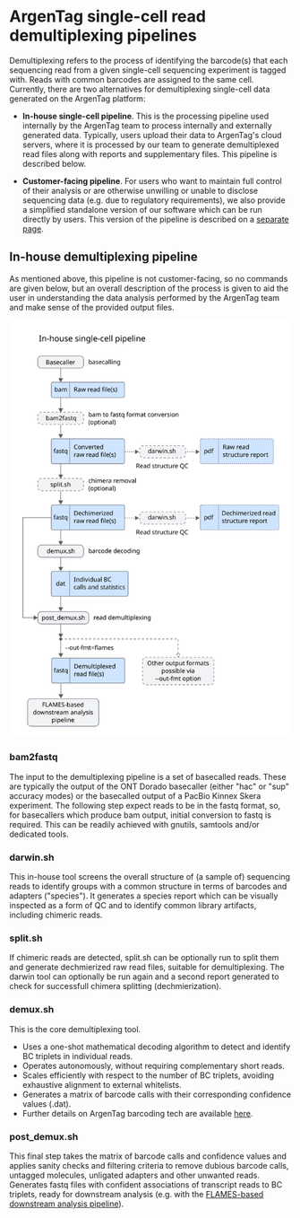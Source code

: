 # ArgenTag single-cell read demultiplexing pipelines

Demultiplexing refers to the process of identifying the barcode(s) that each sequencing read from a given single-cell sequencing experiment is tagged with. Reads with common barcodes are assigned to the same cell. Currently, there are two alternatives for demultiplexing single-cell data generated on the ArgenTag platform:

+ **In-house single-cell pipeline**. This is the processing pipeline used internally by the ArgenTag team to process internally and externally generated data. Typically, users upload their data to ArgenTag's cloud servers, where it is processed by our team to generate demultiplexed read files along with reports and supplementary files. This pipeline is described below.

+ **Customer-facing pipeline**. For users who want to maintain full control of their analysis or are otherwise unwilling or unable to disclose sequencing data (e.g. due to regulatory requirements), we also provide a simplified standalone version of our software which can be run directly by users. This version of the pipeline is described on a [separate page](../README.md).

## In-house demultiplexing pipeline

As mentioned above, this pipeline is not customer-facing, so no commands are given below, but an overall description of the process is given to aid the user in understanding the data analysis performed by the ArgenTag team and make sense of the provided output files.

![In-house demultiplexing pipeline overview](img/in-house.png)
### bam2fastq

The input to the demultiplexing pipeline is a set of basecalled reads. These are typically the output of the ONT Dorado basecaller (either "hac" or "sup" accuracy modes) or the basecalled output of a PacBio Kinnex Skera experiment.
The following step expect reads to be in the fastq format, so, for basecallers which produce bam output, initial conversion to fastq is required. This can be readily achieved with gnutils, samtools and/or dedicated tools.

### darwin.sh

This in-house tool screens the overall structure of (a sample of) sequencing reads to identify groups with a common structure in terms of barcodes and adapters ("species").
It generates a species report which can be visually inspected as a form of QC and to identify common library artifacts, including chimeric reads.

### split.sh

If chimeric reads are detected, split.sh can be optionally run to split them and generate dechmierized raw read files, suitable for demultiplexing.
The darwin tool can optionally be run again and a second report generated to check for successfull chimera splitting (dechmierization).

### demux.sh

This is the core demultiplexing tool.
* Uses a one-shot mathematical decoding algorithm to detect and identify BC triplets in individual reads.
* Operates autonomously, without requiring complementary short reads.
* Scales efficiently with respect to the number of BC triplets, avoiding exhaustive alignment to external whitelists.
* Generates a matrix of barcode calls with their corresponding confidence values (.dat).
* Further details on ArgenTag barcoding tech are available [here](https://pubmed.ncbi.nlm.nih.gov/27259539/).

### post\_demux.sh

This final step takes the matrix of barcode calls and confidence values and applies sanity checks and filtering criteria to remove dubious barcode calls, untagged molecules, unligated adapters and other unwanted reads. Generates fastq files with confident associations of transcript reads to BC triplets, ready for downstream analysis (e.g. with the [FLAMES-based downstream analysis pipeline](../README.md#FLAMES-based-downstream-analysis-pipeline)).

